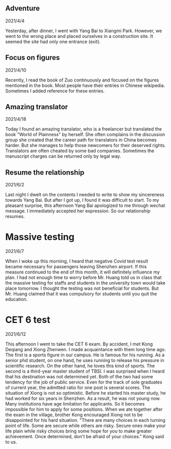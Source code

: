 ## Adventure
2021/4/4

Yesterday, after dinner, I went with Yang Bai to Xiangmi Park. However,
we went to the wrong place and placed ourselves in a construction site.
It seemed the site had only one entrance (exit).

## Focus on figures
2021/4/10

Recently, I read the book of Zuo continuously and focused on the figures
mentioned in the book. Most people have their entries in Chinese wikipedia.
Sometimes I added reference for these entries.

## Amazing translator
2021/4/18

Today I found an amazing translator, who is a freelancer but translated
the book "World of Plainness" by herself.
She often complains in the discussion group she created that
the career path for translators in China becomes harder. But she manages
to help those newcomers for their deserved rights. Translators
are often cheated by some bad companies. Sometimes the manuscript charges
can be returned only by legal way.

## Resume the relationship
2021/6/2

Last night I dwelt on the contents I needed to write to show
my sincereness towards Yang Bai. But after I got up, I found
it was difficult to start. To my pleasant surprise,
this afternoon Yang Bai apologized to me through wechat message.
I immediately accepted her expression. So our relationship resumes.

# Massive testing
2021/6/7

When I woke up this morning, I heard that negative Covid test result
became necessary for passengers leaving Shenzhen airport.
If this measure continued to the end of this month, it will definitely
influence my plan. I had not enough time to worry before Mr. Huang
told us in class that the massive testing for staffs and students in
the university town would take place tomorrow. I thought the testing
was not beneficial for students. But Mr. Huang claimed that it was
compulsory for students until you quit the education.

# CET 6 test
2021/6/12

This afternoon I went to take the CET 6 exam. By accident,
I met Kong Deqiang and Xiong Zhenwen. I made acquaintance with them
long time ago. The first is a sports figure in our campus. He is
famous for his running. As a senior phd student, on one hand,
he uses running to release his pressure in scientific research.
On the other hand, he loves this kind of sports. The second is
a third-year master student of TBSI. I was surprised when I heard
that his destination was not determined yet. Both of the two
had some tendency for the job of public service. Even for the track
of sole graduates of current year, the admitted ratio for one post is several
scores. The situation of Xiong is not so optimistic. Before he started his master
study, he had worked for six years in Shenzhen. As a result, he was not young now. Many
institutions have age limitation for applicants. So it becomes impossible for him
to apply for some positions. When we ate together after the exam in the village,
brother Kong encouraged Xiong not to be disappointed for his hard situation.
"There are many choices in each turning point of life. Some are secure while others
are risky. Secure ones make your life plain while risky choices bring some hope
for you to make greater achievement. Once determined, don't be afraid of your choices."
Kong said to us.

